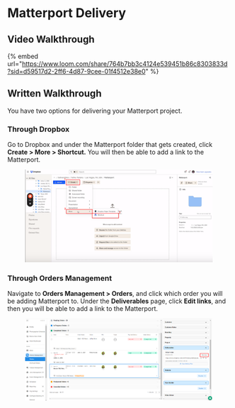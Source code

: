 # Matterport Delivery

## Video Walkthrough

{% embed url="https://www.loom.com/share/764b7bb3c4124e539451b86c8303833d?sid=d59517d2-2ff6-4d87-9cee-01f4512e38e0" %}

## Written Walkthrough

You have two options for delivering your Matterport project.

### Through Dropbox

Go to Dropbox and under the Matterport folder that gets created, click **Create > More > Shortcut.** You will then be able to add a link to the Matterport.

<figure><img src="../../.gitbook/assets/matterport1.png" alt=""><figcaption></figcaption></figure>

### Through Orders Management

Navigate to **Orders Management > Orders**, and click which order you will be adding Matterport to. Under the **Deliverables** page, click **Edit links**, and then you will be able to add a link to the Matterport.

<figure><img src="../../.gitbook/assets/matterport2.png" alt=""><figcaption></figcaption></figure>
